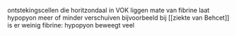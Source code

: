 ontstekingscellen die horitzondaal in VOK liggen
mate van fibrine laat hypopyon meer of minder verschuiven
bijvoorbeeld bij [[ziekte van Behcet]] is er weinig fibrine: hypopyon beweegt veel